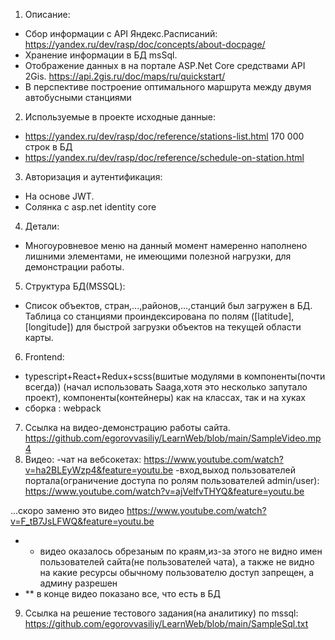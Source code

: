 1.	Описание:
-	Сбор информации с API Яндекс.Расписаний:
https://yandex.ru/dev/rasp/doc/concepts/about-docpage/
-	Хранение информации в БД msSql.
-	Отображение данных в на портале ASP.Net Core средствами API 2Gis.
https://api.2gis.ru/doc/maps/ru/quickstart/
- В перспективе построение оптимального маршрута между двумя автобусными станциями

2. Используемые в проекте исходные данные:
- https://yandex.ru/dev/rasp/doc/reference/stations-list.html
  170 000 строк в БД
- https://yandex.ru/dev/rasp/doc/reference/schedule-on-station.html
3. Авторизация и аутентификация:
- На основе JWT.
- Солянка с asp.net identity core
4. Детали:
- Многоуровневое меню на данный момент намеренно наполнено лишними элементами, не имеющими полезной нагрузки, для демонстрации работы.
5. Структура БД(MSSQL):
- Список объектов, стран,...,районов,...,станций был загружен в БД. Таблица со станциями проиндексирована по полям ([latitude],[longitude]) для быстрой загрузки объектов на текущей области карты.
6. Frontend:
 - typescript+React+Redux+scss(вшитые модулями в компоненты(почти всегда)) (начал использовать Saaga,хотя это несколько запутало проект), компоненты(контейнеры) как на классах, так и на хуках
 - сборка : webpack
7. Ссылка на видео-демонстрацию работы сайта.
https://github.com/egorovvasiliy/LearnWeb/blob/main/SampleVideo.mp4
8. Видео:
-чат на вебсокетах:
https://www.youtube.com/watch?v=ha2BLEyWzp4&feature=youtu.be
-вход,выход пользователей портала(ограничение доступа по ролям пользователей admin/user):
https://www.youtube.com/watch?v=ajVelfvTHYQ&feature=youtu.be

...скоро заменю это видео
https://www.youtube.com/watch?v=F_tB7JsLFWQ&feature=youtu.be
- * видео оказалось обрезаным по краям,из-за этого не видно имен пользователей сайта(не пользователей чата), а также не видно на какие ресурсы обычному пользователю доступ запрещен, а админу разрешен 
- ** в конце видео показано все, что есть в БД
9. Ссылка на решение тестового задания(на аналитику) по mssql:
https://github.com/egorovvasiliy/LearnWeb/blob/main/SampleSql.txt
